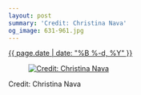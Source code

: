 ```yaml
---
layout: post
summary: 'Credit: Christina Nava'
og_image: 631-961.jpg
---
```


<p>
 <time>
  <a href="/631">
   {{ page.date | date: "%B %-d, %Y" }}
  </a>
 </time>
 <a href="/631">
  <figure data-taken="5/28/2017">
   <img alt="Credit: Christina Nava" sizes="(min-width: 700px) 50vw, calc(100vw - 2rem)" src="{{ site.assets_url }}/631-480.jpg" srcset="{{ site.assets_url }}/631-240.jpg 240w, {{ site.assets_url }}/631-480.jpg 480w, {{ site.assets_url }}/631-721.jpg 721w, {{ site.assets_url }}/631-961.jpg 961w"/>
  </figure>
 </a>
 <span>
  Credit: Christina Nava
 </span>
</p>
